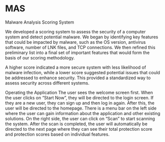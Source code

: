 # MAS
 Malware Analysis Scoring System

We developed a scoring system to assess the security of a computer system and detect potential malware. We began by identifying key features that could be impacted by malware, such as the OS version, antivirus software, number of LNK files, and TCP connections. We then refined this preliminary list into a final set of important features that would form the basis of our scoring methodology. 

A higher score indicated a more secure system with less likelihood of malware infection, while a lower score suggested potential issues that could be addressed to enhance security. This provided a standardized way to assess security across different systems.

Operating the Application
The user sees the welcome screen first. When the user clicks on “Start Now”, they will be directed to the login screen. If they are a new user, they can sign up and then log in again. After this, the user will be directed to the homepage. There is a menu bar on the left side where the user can gain information about the application and other existing solutions. On the right side, the user can click on “Scan” to start scanning the system. After the scan is completed, the user will automatically be directed to the next page where they can see their total protection score and protection scores based on individual features.
